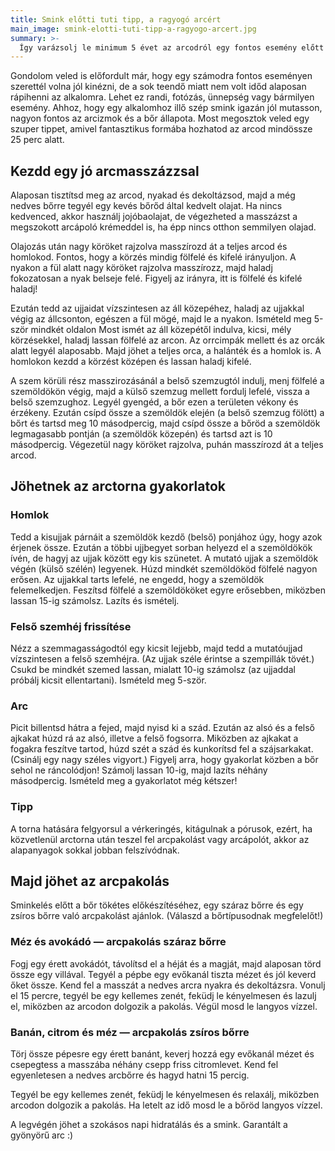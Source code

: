 ```yaml
---
title: Smink előtti tuti tipp, a ragyogó arcért
main_image: smink-elotti-tuti-tipp-a-ragyogo-arcert.jpg
summary: >-
  Így varázsolj le minimum 5 évet az arcodról egy fontos esemény előtt!
---
```


Gondolom veled is előfordult már, hogy egy számodra fontos eseményen
szerettél volna jól kinézni, de a sok teendő miatt nem volt időd alaposan
rápihenni az alkalomra. Lehet ez randi, fotózás, ünnepség vagy bármilyen esemény. 
Ahhoz, hogy egy alkalomhoz illő szép smink igazán jól mutasson, nagyon fontos 
az arcizmok és a bőr állapota. Most megosztok veled egy szuper tippet, 
amivel fantasztikus formába hozhatod az arcod mindössze 25 perc alatt.

## Kezdd egy jó arcmasszázzsal
Alaposan tisztítsd meg az arcod, nyakad és dekoltázsod, majd a még nedves bőrre
tegyél egy kevés bőrőd által kedvelt olajat. Ha nincs kedvenced, akkor használj
jojóbaolajat, de végezheted a masszázst a megszokott arcápoló krémeddel is, 
ha épp nincs otthon semmilyen olajad.

Olajozás után nagy köröket rajzolva masszírozd át a teljes arcod és homlokod.
Fontos, hogy a körzés mindig fölfelé és kifelé irányuljon. A nyakon a fül alatt
nagy köröket rajzolva masszírozz, majd haladj fokozatosan a nyak belseje felé.
Figyelj az irányra, itt is fölfelé és kifelé haladj!

Ezután tedd az ujjaidat vízszintesen az áll közepéhez, haladj az ujjakkal végig
az állcsonton, egészen a fül mögé, majd le a nyakon. Ismételd meg 5-ször mindkét
oldalon Most ismét az áll közepétől indulva, kicsi, mély körzésekkel, haladj
lassan fölfelé az arcon. Az orrcimpák mellett és az orcák alatt legyél
alaposabb. Majd jöhet a teljes orca, a halánték és a homlok is. A homlokon kezdd
a körzést középen és lassan haladj kifelé.

A szem körüli rész masszirozásánál a belső szemzugtól indulj, menj fölfelé a
szemöldökön végig, majd a külső szemzug mellett fordulj lefelé, vissza a belső
szemzughoz. Legyél gyengéd, a bőr ezen a területen vékony és érzékeny. Ezután
csípd össze a szemöldök elején (a belső szemzug fölött) a bőrt és tartsd meg 10
másodpercig, majd csípd össze a bőröd a szemöldök legmagasabb pontján (a
szemöldök közepén) és tartsd azt is 10 másodpercig. Végezetül nagy köröket
rajzolva, puhán masszírozd át a teljes arcod.

## Jöhetnek az arctorna gyakorlatok

### Homlok
Tedd a kisujjak párnáit a szemöldök kezdő (belső) ponjához úgy, hogy azok érjenek 
össze. Ezután a többi ujjbegyet sorban helyezd el a szemöldökök ívén, de hagyj az 
ujjak között egy kis szünetet. A mutató ujjak a szemöldök végén (külső szélén) legyenek. Húzd mindkét szemöldököd fölfelé nagyon erősen. Az ujjakkal tarts lefelé, ne engedd,
hogy a szemöldök felemelkedjen. Feszítsd fölfelé a szemöldököket egyre
erősebben, miközben lassan 15-ig számolsz. Lazíts és ismételj.

### Felső szemhéj frissítése
Nézz a szemmagasságodtól egy kicsit lejjebb, majd tedd a mutatóujjad
vízszintesen a felső szemhéjra. (Az ujjak széle érintse a szempillák tövét.)
Csukd be mindkét szemed lassan, mialatt 10-ig számolsz (az ujjaddal próbálj
kicsit ellentartani). Ismételd meg 5-ször.

### Arc
Picit billentsd hátra a fejed, majd nyisd ki a szád. Ezután az alsó és a felső 
ajkakat húzd rá az alsó, illetve a felső fogsorra. Miközben az ajkakat a
fogakra feszítve tartod, húzd szét a szád és kunkorítsd fel a szájsarkakat. 
(Csinálj egy nagy széles vigyort.) Figyelj arra, hogy gyakorlat közben a bőr 
sehol ne ráncolódjon! Számolj lassan 10-ig, majd lazíts néhány másodpercig.
Ismételd meg a gyakorlatot még kétszer!

### Tipp
A torna hatására felgyorsul a vérkeringés, kitágulnak a pórusok, ezért, ha
közvetlenül arctorna után teszel fel arcpakolást vagy arcápolót, akkor az
alapanyagok sokkal jobban felszívódnak.

## Majd jöhet az arcpakolás
Sminkelés előtt a bőr tökétes előkészítéséhez, egy száraz bőrre és egy zsíros
bőrre való arcpakolást ajánlok. (Válaszd a bőrtípusodnak megfelelőt!)

### Méz és avokádó — arcpakolás száraz bőrre
Fogj egy érett avokádót, távolítsd el a héját és a magját, majd alaposan törd
össze egy villával. Tegyél a pépbe egy evőkanál tiszta mézet és jól keverd őket
össze. Kend fel a masszát a nedves arcra nyakra és dekoltázsra. Vonulj el 15
percre, tegyél be egy kellemes zenét, feküdj le kényelmesen és lazulj el,
miközben az arcodon dolgozik a pakolás. Végül mosd le langyos vízzel.

### Banán, citrom és méz — arcpakolás zsíros bőrre
Törj össze pépesre egy érett banánt, keverj hozzá egy evőkanál mézet és
csepegtess a masszába néhány csepp friss citromlevet. Kend fel egyenletesen a
nedves arcbőrre és hagyd hatni 15 percig.

Tegyél be egy kellemes zenét, feküdj le kényelmesen és relaxálj, miközben
arcodon dolgozik a pakolás. Ha letelt az idő mosd le a bőröd langyos vízzel.

A legvégén jöhet a szokásos napi hidratálás és a smink. Garantált a gyönyörű arc :)


